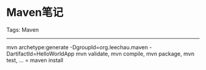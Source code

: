 # Maven笔记
Tags: Maven

------

mvn archetype:generate -DgroupId=org.leechau.maven -DartifactId=HelloWorldApp 
mvn validate, mvn compile, mvn package, mvn test, ... = maven install